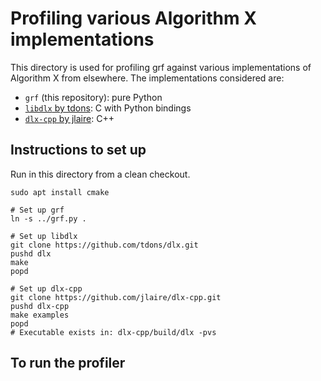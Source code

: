 # Profiling various Algorithm X implementations

This directory is used for profiling grf against various implementations of Algorithm X from
elsewhere. The implementations considered are:

* `grf` (this repository): pure Python
* [`libdlx` by tdons](https://github.com/tdons/dlx): C with Python bindings
* [`dlx-cpp` by jlaire](https://github.com/jlaire/dlx-cpp): C++

## Instructions to set up

Run in this directory from a clean checkout.

	sudo apt install cmake

	# Set up grf
	ln -s ../grf.py .

	# Set up libdlx
	git clone https://github.com/tdons/dlx.git
	pushd dlx
	make
	popd
	
	# Set up dlx-cpp
	git clone https://github.com/jlaire/dlx-cpp.git
	pushd dlx-cpp
	make examples
	popd
	# Executable exists in: dlx-cpp/build/dlx -pvs	

## To run the profiler

